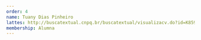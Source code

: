 ```yaml
---
order: 4
name: Tuany Dias Pinheiro
lattes: http://buscatextual.cnpq.br/buscatextual/visualizacv.do?id=K8596661Z7
membership: Alumna
---
```

